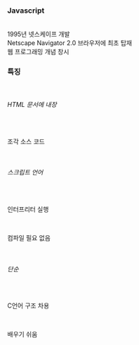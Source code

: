 <h3>Javascript</h3><br>
  1995년 넷스케이프 개발<br>
  Netscape Navigator 2.0 브라우저에 최초 탑재<br>
  웹 프로그래밍 개념 창시<br>
<h3>특징</h3><br>
  <h6>HTML 문서에 내장</h6><br>
    <P>조각 소스 코드</p><br>
  <h6>스크립트 언어</h6><br>
    <P>인터프리터 실행</p><br>
    <P>컴파일 필요 없음</p><br>
  <h6>단순</h6><br>
    <p>C언어 구조 차용</p><br>
    <p>배우기 쉬움</p><br>
